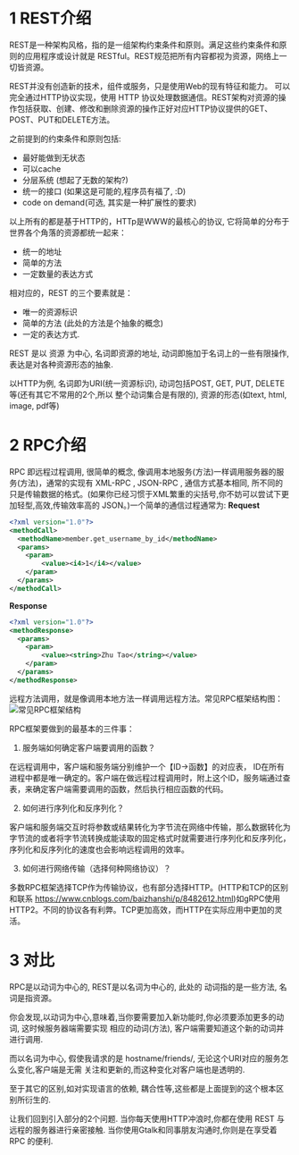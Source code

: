 # 1 REST介绍
REST是一种架构风格，指的是一组架构约束条件和原则。满足这些约束条件和原则的应用程序或设计就是 RESTful。REST规范把所有内容都视为资源，网络上一切皆资源。

REST并没有创造新的技术，组件或服务，只是使用Web的现有特征和能力。 可以完全通过HTTP协议实现，使用 HTTP 协议处理数据通信。REST架构对资源的操作包括获取、创建、修改和删除资源的操作正好对应HTTP协议提供的GET、POST、PUT和DELETE方法。

之前提到的约束条件和原则包括:
* 最好能做到无状态
* 可以cache
* 分层系统 (想起了无数的架构?)
* 统一的接口 (如果这是可能的,程序员有福了, :D)
* code on demand(可选, 其实是一种扩展性的要求)

以上所有的都是基于HTTP的，HTTp是WWW的最核心的协议, 它将简单的分布于世界各个角落的资源都统一起来：
* 统一的地址
* 简单的方法
* 一定数量的表达方式

相对应的，REST 的三个要素就是：
* 唯一的资源标识
* 简单的方法 (此处的方法是个抽象的概念)
* 一定的表达方式.

REST 是以 资源 为中心, 名词即资源的地址, 动词即施加于名词上的一些有限操作, 表达是对各种资源形态的抽象.

以HTTP为例, 名词即为URI(统一资源标识), 动词包括POST, GET, PUT, DELETE等(还有其它不常用的2个,所以 整个动词集合是有限的), 资源的形态(如text, html, image, pdf等)


# 2 RPC介绍
RPC 即远程过程调用, 很简单的概念, 像调用本地服务(方法)一样调用服务器的服务(方法)，通常的实现有 XML-RPC , JSON-RPC , 通信方式基本相同, 所不同的只是传输数据的格式。(如果你已经习惯于XML繁重的尖括号,你不妨可以尝试下更加轻型,高效,传输效率高的 JSON。)一个简单的通信过程通常为:
**Request**
```xml
<?xml version="1.0"?>
<methodCall>
  <methodName>member.get_username_by_id</methodName>
  <params>
    <param>
        <value><i4>1</i4></value>
    </param>
  </params>
</methodCall>
```
**Response**
```xml
<?xml version="1.0"?>
<methodResponse>
  <params>
    <param>
        <value><string>Zhu Tao</string></value>
    </param>
  </params>
</methodResponse>
```
远程方法调用，就是像调用本地方法一样调用远程方法。常见RPC框架结构图：
![常见RPC框架结构](https://ss0.baidu.com/6ONWsjip0QIZ8tyhnq/it/u=1796673822,345432463&fm=173&app=49&f=JPEG?w=640&h=384&s=D800DF141BF6448A137188C8030080B1)

RPC框架要做到的最基本的三件事：
1. 服务端如何确定客户端要调用的函数？

在远程调用中，客户端和服务端分别维护一个【ID->函数】的对应表， ID在所有进程中都是唯一确定的。客户端在做远程过程调用时，附上这个ID，服务端通过查表，来确定客户端需要调用的函数，然后执行相应函数的代码。

2. 如何进行序列化和反序列化？

客户端和服务端交互时将参数或结果转化为字节流在网络中传输，那么数据转化为字节流的或者将字节流转换成能读取的固定格式时就需要进行序列化和反序列化，序列化和反序列化的速度也会影响远程调用的效率。

3. 如何进行网络传输（选择何种网络协议）？

多数RPC框架选择TCP作为传输协议，也有部分选择HTTP。(HTTP和TCP的区别和联系  https://www.cnblogs.com/baizhanshi/p/8482612.html)如gRPC使用HTTP2。不同的协议各有利弊。TCP更加高效，而HTTP在实际应用中更加的灵活。

# 3 对比
RPC是以动词为中心的, REST是以名词为中心的, 此处的 动词指的是一些方法, 名词是指资源。

你会发现,以动词为中心,意味着,当你要需要加入新功能时,你必须要添加更多的动词, 这时候服务器端需要实现 相应的动词(方法), 客户端需要知道这个新的动词并进行调用.

而以名词为中心, 假使我请求的是 hostname/friends/, 无论这个URI对应的服务怎么变化,客户端是无需 关注和更新的,而这种变化对客户端也是透明的.

至于其它的区别,如对实现语言的依赖, 耦合性等,这些都是上面提到的这个根本区别所衍生的.

让我们回到引入部分的2个问题. 当你每天使用HTTP冲浪时,你都在使用 REST 与远程的服务器进行亲密接触. 当你使用Gtalk和同事朋友沟通时,你则是在享受着 RPC 的便利.

